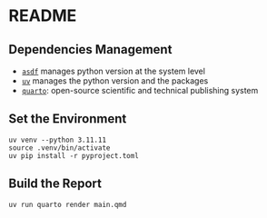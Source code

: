 # README

## Dependencies Management

- [`asdf`](https://asdf-vm.com/) manages python version at the system level
- [`uv`](https://docs.astral.sh/uv/) manages the python version and the packages
- [`quarto`](https://quarto.org/): open-source scientific and technical publishing system

## Set the Environment

```{shell}
uv venv --python 3.11.11
source .venv/bin/activate
uv pip install -r pyproject.toml
```

## Build the Report

```{shell}
uv run quarto render main.qmd
```
